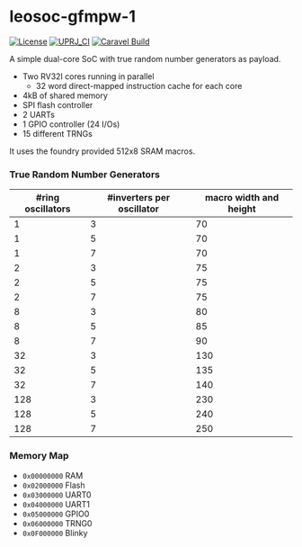 # leosoc-gfmpw-1

[![License](https://img.shields.io/badge/License-Apache%202.0-blue.svg)](https://opensource.org/licenses/Apache-2.0) [![UPRJ_CI](https://github.com/efabless/caravel_project_example/actions/workflows/user_project_ci.yml/badge.svg)](https://github.com/efabless/caravel_project_example/actions/workflows/user_project_ci.yml) [![Caravel Build](https://github.com/efabless/caravel_project_example/actions/workflows/caravel_build.yml/badge.svg)](https://github.com/efabless/caravel_project_example/actions/workflows/caravel_build.yml)

A simple dual-core SoC with true random number generators as payload.

- Two RV32I cores running in parallel
  - 32 word direct-mapped instruction cache for each core
- 4kB of shared memory
- SPI flash controller
- 2 UARTs
- 1 GPIO controller (24 I/Os)
- 15 different TRNGs

It uses the foundry provided 512x8 SRAM macros.

### True Random Number Generators

| #ring oscillators | #inverters per oscillator | macro width and height |
|-------------------|---------------------------|------------------------|
| 1                 | 3                         | 70                     |
| 1                 | 5                         | 70                     |
| 1                 | 7                         | 70                     |
| 2                 | 3                         | 75                     |
| 2                 | 5                         | 75                     |
| 2                 | 7                         | 75                     |
| 8                 | 3                         | 80                     |
| 8                 | 5                         | 85                     |
| 8                 | 7                         | 90                     |
| 32                | 3                         | 130                    |
| 32                | 5                         | 135                    |
| 32                | 7                         | 140                    |
| 128               | 3                         | 230                    |
| 128               | 5                         | 240                    |
| 128               | 7                         | 250                    |

### Memory Map

- `0x00000000` RAM
- `0x02000000` Flash
- `0x03000000` UART0
- `0x04000000` UART1
- `0x05000000` GPIO0
- `0x06000000` TRNG0
- `0x0F000000` Blinky


